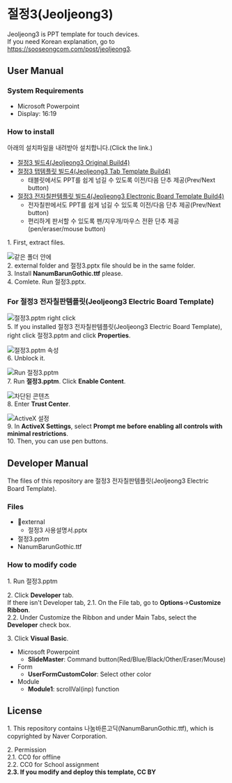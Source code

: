# 절정3(Jeoljeong3)
Jeoljeong3 is PPT template for touch devices.\
If you need Korean explanation, go to <https://sooseongcom.com/post/jeoljeong3>.

## User Manual
### System Requirements
* Microsoft Powerpoint
* Display: 16:19

### How to install
아래의 설치파일을 내려받아 설치합니다.(Click the link.)

* [절정3 빌드4(Jeoljeong3 Original Build4)](https://github.com/sooseongcom/jeoljeong3/releases/download/v3.0.4/Jeoljeong3.Build4.zip)
* [절정3 탭템플릿 빌드4(Jeoljeong3 Tab Template Build4)](https://github.com/sooseongcom/jeoljeong3/releases/download/v3.0.4/Jeoljeong3.Tab.Template.Build4.zip)
  * 태블릿에서도 PPT를 쉽게 넘길 수 있도록 이전/다음 단추 제공(Prev/Next button)
* [절정3 전자칠판템플릿 빌드4(Jeoljeong3 Electronic Board Template Build4)](https://github.com/sooseongcom/jeoljeong3/releases/download/v3.0.4/Jeoljeong3.Electronic.Board.Template.Build4.zip)
  * 전자칠판에서도 PPT를 쉽게 넘길 수 있도록 이전/다음 단추 제공(Prev/Next button)
  * 편리하게 판서할 수 있도록 펜/지우개/마우스 전환 단추 제공(pen/eraser/mouse button)

1\. First, extract files.

![같은 폴더 안에](https://sooseongcom.com/assets/images/20250830/1.png)\
2\. external folder and 절정3.pptx file should be in the same folder.\
3\. Install **NanumBarunGothic.ttf** please.\
4\. Comlete. Run 절정3.pptx.

### For 절정3 전자칠판템플릿(Jeoljeong3 Electric Board Template)
![절정3.pptm right click](https://sooseongcom.com/assets/images/20250830/7m.png)\
5\. If you installed 절정3 전자칠판템플릿(Jeoljeong3 Electric Board Template), right click 절정3.pptm and click **Properties**.

![절정3.pptm 속성](https://sooseongcom.com/assets/images/20250830/8편집.png)\
6\. Unblock it.

![Run 절정3.pptm](https://sooseongcom.com/assets/images/20250830/9.png)\
7\. Run **절정3.pptm**. Click **Enable Content**.

![차단된 콘텐츠](https://sooseongcom.com/assets/images/20250830/10.png)\
8\. Enter **Trust Center**.

![ActiveX 설정](https://sooseongcom.com/assets/images/20250830/11.png)\
9\. In **ActiveX Settings**, select **Prompt me before enabling all controls with minimal restrictions**.\
10\. Then, you can use pen buttons.

## Developer Manual
The files of this repository are 절정3 전자칠판템플릿(Jeoljeong3 Electric Board Template).

### Files
* 📁external
  * 절정3 사용설명서.pptx
* 절정3.pptm
* NanumBarunGothic.ttf

### How to modify code
1\. Run 절정3.pptm

2\. Click **Developer** tab.\
If there isn't Developer tab,
2.1. On the File tab, go to **Options**→**Customize Ribbon**.\
2.2. Under Customize the Ribbon and under Main Tabs, select the **Developer** check box.

3\. Click **Visual Basic**.

* Microsoft Powerpoint
  * **SlideMaster**: Command button(Red/Blue/Black/Other/Eraser/Mouse)
* Form
  * **UserFormCustomColor**: Select other color
* Module
  * **Module1**: scrollVal(inp) function

## License
1\. This repository contains 나눔바른고딕(NanumBarunGothic.ttf), which is copyrighted by Naver Corporation.

2\. Permission\
2.1. CC0 for offline\
2.2. CC0 for School assignment\
**2.3. If you modify and deploy this template, CC BY**